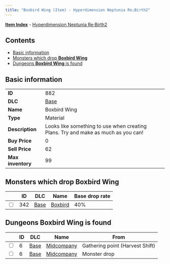 ```yaml
---
title: "Boxbird Wing (Item) - Hyperdimension Neptunia Re;Birth2"
---
```


[**Item Index**](/neptunia/rb2/item/index.html) - [Hyperdimension Neptunia Re;Birth2](/neptunia/rb2)

## Contents

- [Basic information](#basic-information)
- [Monsters which drop **Boxbird Wing**](#monsters-which-drop-boxbird-wing)
- [Dungeons **Boxbird Wing** is found](#dungeons-boxbird-wing-is-found)

## Basic information

|   |   |
| -- | -- |
| **ID** | 882 |
| **DLC** | [Base](/neptunia/rb2/dlc/0-base.html) |
| **Name** | Boxbird Wing |
| **Type** | Material |
| **Description** | Looks like something to use when creating Plans. Try and make as much as you can! |
| **Buy Price** | 0 |
| **Sell Price** | 62 |
| **Max inventory** | 99 |

## Monsters which drop **Boxbird Wing**

|    | ID | DLC | Name | Base drop rate |
| -- | -- | --- | ---- | -------------- |
| <input type="checkbox" id="rb2-monster-0-342" class="trackbox" /> | 342 | [Base](/neptunia/rb2/dlc/0-base.html) | [Boxbird](/neptunia/rb2/monster/0-342-boxbird.html) | 40% |

## Dungeons **Boxbird Wing** is found

|    | ID | DLC | Name | From |
| -- | -- | --- | ---- | ---- |
| <input type="checkbox" id="rb2-dungeon-0-6" class="trackbox" /> | 6 | [Base](/neptunia/rb2/dlc/0-base.html) | [Midcompany](/neptunia/rb2/dungeon/0-6-midcompany.html) | Gathering point (Harvest Shift) |
| <input type="checkbox" id="rb2-dungeon-0-6" class="trackbox" /> | 6 | [Base](/neptunia/rb2/dlc/0-base.html) | [Midcompany](/neptunia/rb2/dungeon/0-6-midcompany.html) | Monster drop |